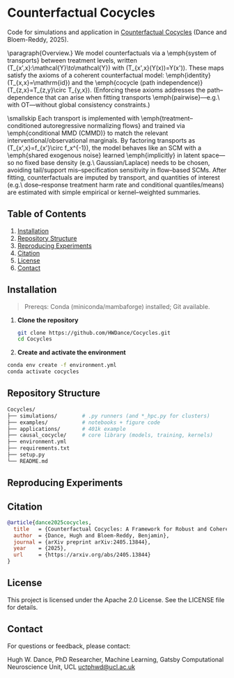 # Counterfactual Cocycles
Code for simulations and application in [Counterfactual Cocycles](https://arxiv.org/abs/2405.13844) (Dance and Bloem-Reddy, 2025).

\paragraph{Overview.}
We model counterfactuals via a \emph{system of transports} between treatment levels, written
\(T_{x',x}:\mathcal{Y}\to\mathcal{Y}\) with \(T_{x',x}(Y(x))=Y(x')\).
These maps satisfy the axioms of a coherent counterfactual model:
\emph{identity} \(T_{x,x}=\mathrm{id}\) and the \emph{cocycle (path independence)}
\(T_{z,x}=T_{z,y}\circ T_{y,x}\).
(Enforcing these axioms addresses the path–dependence that can arise when fitting transports
\emph{pairwise}—e.g.\ with OT—without global consistency constraints.)

\smallskip
Each transport is implemented with \emph{treatment–conditioned autoregressive normalizing flows}
and trained via \emph{conditional MMD (CMMD)} to match the relevant interventional/observational
marginals. By factoring transports as
\(T_{x',x}=f_{x'}\circ f_x^{-1}\),
the model behaves like an SCM with a \emph{shared exogenous noise} learned \emph{implicitly} in
latent space—so no fixed base density (e.g.\ Gaussian/Laplace) needs to be chosen, avoiding
tail/support mis–specification sensitivity in flow–based SCMs. After fitting, counterfactuals are
imputed by transport, and quantities of interest (e.g.\ dose–response treatment harm rate and
conditional quantiles/means) are estimated with simple empirical or kernel–weighted summaries.


## Table of Contents
1. [Installation](#installation)  
3. [Repository Structure](#repository-structure)  
4. [Reproducing Experiments](#reproducing-experiments)
5. [Citation](#citation)
6. [License](#license)
7. [Contact](#contact)

## Installation

> Prereqs: Conda (miniconda/mambaforge) installed; Git available.

1. **Clone the repository**
   ```bash
   git clone https://github.com/HWDance/Cocycles.git
   cd Cocycles
   ```
   
2. **Create and activate the environment**
  ```bash
  conda env create -f environment.yml
  conda activate cocycles
  ```
## Repository Structure
```bash
Cocycles/
├── simulations/        # .py runners (and *_hpc.py for clusters)
├── examples/           # notebooks + figure code
├── applications/       # 401k example
├── causal_cocycle/     # core library (models, training, kernels)
├── environment.yml
├── requirements.txt
├── setup.py
└── README.md

```
## Reproducing Experiments 

## Citation
```bibtex
@article{dance2025cocycles,
  title   = {Counterfactual Cocycles: A Framework for Robust and Coherent Counterfactual Transports},
  author  = {Dance, Hugh and Bloem-Reddy, Benjamin},
  journal = {arXiv preprint arXiv:2405.13844},
  year    = {2025},
  url     = {https://arxiv.org/abs/2405.13844}
}
```

## License
This project is licensed under the Apache 2.0 License. See the LICENSE file for details.

## Contact
For questions or feedback, please contact:

Hugh W. Dance,
PhD Researcher, Machine Learning,
Gatsby Computational Neuroscience Unit, UCL
uctphwd@ucl.ac.uk
